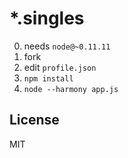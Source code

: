 # *.singles

0. needs `node@~0.11.11`
1. fork
2. edit `profile.json`
3. `npm install`
4. `node --harmony app.js`

## License
MIT
